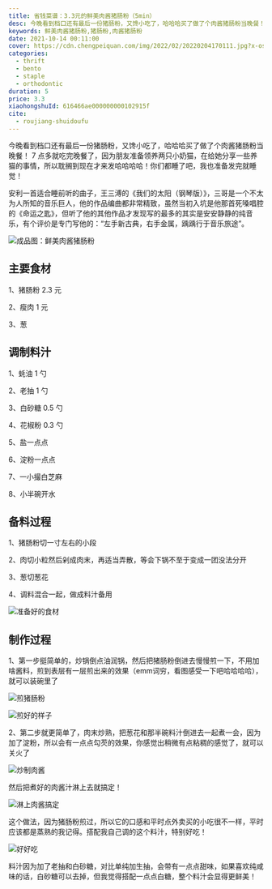 ```yaml
---
title: 省钱菜谱：3.3元的鲜美肉酱猪肠粉（5min）
desc: 今晚看到档口还有最后一份猪肠粉，又馋小吃了，哈哈哈买了做了个肉酱猪肠粉当晚餐！7点多就吃完晚餐了，因为朋友准备领养两只小奶猫，在给她分享一些养猫的事情，所以耽搁到现在才来发哈哈哈哈！你们都睡了吧，我也准备发完就睡觉！
keywords: 鲜美肉酱猪肠粉,猪肠粉,肉酱猪肠粉
date: 2021-10-14 00:11:00
cover: https://cdn.chengpeiquan.com/img/2022/02/20220204170111.jpg?x-oss-process=image/interlace,1
categories:
  - thrift
  - bento
  - staple
  - orthodontic
duration: 5
price: 3.3
xiaohongshuId: 616466ae000000000102915f
cite:
  - roujiang-shuidoufu
---
```


今晚看到档口还有最后一份猪肠粉，又馋小吃了，哈哈哈买了做了个肉酱猪肠粉当晚餐！ 7 点多就吃完晚餐了，因为朋友准备领养两只小奶猫，在给她分享一些养猫的事情，所以耽搁到现在才来发哈哈哈哈！你们都睡了吧，我也准备发完就睡觉！

安利一首适合睡前听的曲子，王三溥的《我们的太阳（钢琴版）》，三哥是一个不太为人所知的音乐巨人，他的作品编曲都非常精致，虽然当初入坑是他那首死嗓唱腔的《命运之匙》，但听了他的其他作品才发现写的最多的其实是安安静静的纯音乐，有个评价是专门写他的：“左手新古典，右手金属，踽踽行于音乐旅途”。

![成品图：鲜美肉酱猪肠粉](https://cdn.chengpeiquan.com/img/2022/02/20220204170127.jpg?x-oss-process=image/interlace,1)

## 主要食材

1、猪肠粉 2.3 元

2、瘦肉 1 元

3、葱

## 调制料汁

1、蚝油 1 勺

2、老抽 1 勺

3、白砂糖 0.5 勺

4、花椒粉 0.3 勺

5、盐一点点

6、淀粉一点点

7、一小撮白芝麻

8、小半碗开水

## 备料过程

1、猪肠粉切一寸左右的小段

2、肉切小粒然后剁成肉末，再适当弄散，等会下锅不至于变成一团没法分开

3、葱切葱花

4、调料混合一起，做成料汁备用

![准备好的食材](https://cdn.chengpeiquan.com/img/2022/02/20220204170123.jpg?x-oss-process=image/interlace,1)

## 制作过程

1、第一步挺简单的，炒锅倒点油润锅，然后把猪肠粉倒进去慢慢煎一下，不用加啥酱料，煎到表层有一层煎出来的效果（emm词穷，看图感受一下吧哈哈哈哈），就可以装碗里了

![煎猪肠粉](https://cdn.chengpeiquan.com/img/2022/02/20220204170124.jpg?x-oss-process=image/interlace,1)

![煎好的样子](https://cdn.chengpeiquan.com/img/2022/02/20220204170125.jpg?x-oss-process=image/interlace,1)

2、第二步就更简单了，肉末炒熟，把葱花和那半碗料汁倒进去一起煮一会，因为加了淀粉，所以会有一点点勾芡的效果，你感觉出稍微有点粘稠的感觉了，就可以关火了

![炒制肉酱](https://cdn.chengpeiquan.com/img/2022/02/20220204170126.jpg?x-oss-process=image/interlace,1)

然后把煮好的肉酱汁淋上去就搞定！

![淋上肉酱搞定](https://cdn.chengpeiquan.com/img/2022/02/20220204170128.jpg?x-oss-process=image/interlace,1)

这个做法，因为猪肠粉煎过，所以它的口感和平时点外卖买的小吃很不一样，平时应该都是蒸熟的我记得。搭配我自己调的这个料汁，特别好吃！

![好好吃](https://cdn.chengpeiquan.com/img/2022/02/20220204170129.jpg?x-oss-process=image/interlace,1)

料汁因为加了老抽和白砂糖，对比单纯加生抽，会带有一点点甜味，如果喜欢纯咸味的话，白砂糖可以去掉，但我觉得搭配一点点白糖，整个料汁会显得更鲜美！
